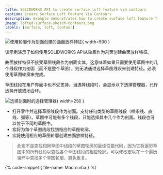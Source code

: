 ```yaml
---
title: SOLIDWORKS API to create surface loft feature via contours
caption: Create Surface Loft Feature Via Contours
description: Example demonstrates how to create surface loft feature from the contours as the profiles using SOLIDWORKS API
image: lofted-surface-sketch-contours.png
labels: [surface, loft, contour]
---
```


![使用轮廓作为剖面创建的曲面放样特征](lofted-surface-sketch-contours.png){ width=500 }

该示例演示了如何使用SOLIDWORKS API从轮廓作为剖面创建曲面放样特征。

曲面放样特征不接受草图线段作为剖面实体。这意味着如果只需要使用草图中的几个线段作为剖面（而不是整个草图），则无法通过选择草图线段来创建特征。必须使用草图轮廓来完成。

草图线段在用户界面中也不受支持。当选择线段时，会显示以下选择管理器，允许选择开放或闭合环。

![选择剖面时的选择管理器](selection-manager.png){ width=250 }

* 打开零件并选择草图线段作为剖面。支持任何类型的草图线段（样条线、直线、弧等）。草图中可能有多个线段，只能选择其中几个作为剖面。线段也可以位于不同的草图中。
* 宏将为每个草图线段找到相应的草图轮廓。
* 宏将使用相应的草图轮廓创建曲面放样特征。

> 此宏不是查找相同草图中线段的草图轮廓的最佳性能代码，因为它将遍历草图中的所有线段以查找各个草图线段的相应轮廓。可以修改宏以在一个遍历循环中查找多个草图轮廓，避免重复。

{% code-snippet { file-name: Macro.vba } %}